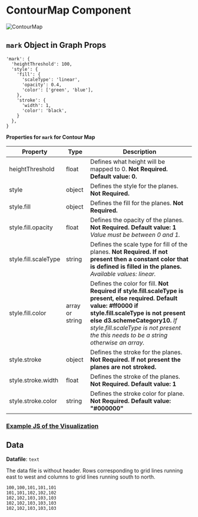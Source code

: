 # ContourMap Component

![ContourMap](../../imgs/ContourMap.png)

## `mark` Object in Graph Props

```
'mark': {
  'heightThreshold': 100,
  'style': {
    'fill': {
      'scaleType': 'linear',
      'opacity': 0.4,
      'color': ['green', 'blue'],
    },
    'stroke': {
      'width': 1,
      'color': 'black',
    }
  },
}
```

**Properties for `mark` for Contour Map**

| Property             | Type            | Description                                                                                                                                                                                                                                                                        |
| -------------------- | --------------- | ---------------------------------------------------------------------------------------------------------------------------------------------------------------------------------------------------------------------------------------------------------------------------------- |
| heightThreshold      | float           | Defines what height will be mapped to 0. **Not Required. Default value: 0.**                                                                                                                                                                                                       |
| style                | object          | Defines the style for the planes. **Not Required.**                                                                                                                                                                                                                                |
| style.fill           | object          | Defines the fill for the planes. **Not Required.**                                                                                                                                                                                                                                 |
| style.fill.opacity   | float           | Defines the opacity of the planes. **Not Required. Default value: 1** _Value must be between 0 and 1._                                                                                                                                                                             |
| style.fill.scaleType | string          | Defines the scale type for fill of the planes. **Not Required. If not present then a constant color that is defined is filled in the planes.** _Available values: linear._                                                                                                         |
| style.fill.color     | array or string | Defines the color for fill. **Not Required if style.fill.scaleType is present, else required. Default value: #ff0000 if style.fill.scaleType is not present else d3.schemeCategory10.** _If style.fill.scaleType is not present the this needs to be a string otherwise an array._ |
| style.stroke         | object          | Defines the stroke for the planes. **Not Required. If not present the planes are not stroked.**                                                                                                                                                                                    |
| style.stroke.width   | float           | Defines the stroke of the planes. **Not Required. Default value: 1**                                                                                                                                                                                                               |
| style.stroke.color   | string          | Defines the stroke color for plane. **Not Required. Default value: "#000000"**                                                                                                                                                                                                     |

### [Example JS of the Visualization](../../examples/Diagrams/ContourMap.js)

## Data

**Datafile**: `text`

The data file is without header. Rows corresponding to grid lines running east to west and columns to grid lines running south to north.

```
100,100,101,101,101
101,101,102,102,102
102,102,103,103,103
102,102,103,103,103
102,102,103,103,103
```
